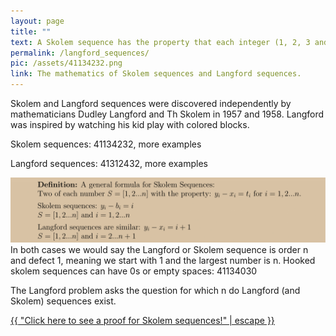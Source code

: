 ```yaml
---
layout: page
title: "" 
text: A Skolem sequence has the property that each integer (1, 2, 3 and so on), appears twice and the distance between each pair is the value of the integer. 
permalink: /langford_sequences/
pic: /assets/41134232.png
link: The mathematics of Skolem sequences and Langford sequences.
---
```

<div class="page-wrap4">
Skolem and Langford sequences were discovered independently by mathematicians Dudley Langford and Th Skolem in 1957 and 1958.
Langford was inspired by watching his kid play with colored blocks.

Skolem sequences: 41134232, more examples

Langford sequences: 41312432, more examples

</div>
<img src="/assets/definition.png">
<div class="page-wrap4">
In both cases we would say the Langford or Skolem sequence is order n and defect 1, meaning we start with 1 and the largest number is n.
Hooked skolem sequences can have 0s or empty spaces: 41134030

The Langford problem asks the question for which n do Langford (and Skolem) sequences exist.
</div>
<a class="page-link" href="{{ "/pages/skolem_proof/" | relative_url }}">{{ "Click here to see a proof for Skolem sequences!" | escape }}</a>
